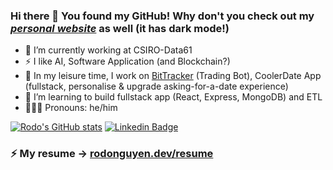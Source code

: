 ### Hi there 👋 You found my GitHub! Why don't you check out my *[personal website](https://rodonguyen.dev/)* as well (it has dark mode!)

- 💼 I’m currently working at CSIRO-Data61
- ⚡ I like AI, Software Application (and Blockchain?)
- 🔭 In my leisure time, I work on [BitTracker](https://github.com/rodonguyen/BitTracker) (Trading Bot), CoolerDate App (fullstack, personalise & upgrade asking-for-a-date experience)
- 🌱 I’m learning to build fullstack app (React, Express, MongoDB) and ETL
- 🧍🏽‍♂️ Pronouns: he/him  

[![Rodo's GitHub stats](https://github-readme-stats.vercel.app/api?username=rodonguyen&count_private=true&show_icons=true&theme=algolia)](https://www.linkedin.com/in/rodonguyen/) 
[![Linkedin Badge](https://img.shields.io/badge/rodonguyen-vn?style=for-the-badge&logo=linkedin&logoColor=white&link=https://www.linkedin.com/in/rodonguyen/)](https://www.linkedin.com/in/rodonguyen/)


### ⚡ My resume -> [rodonguyen.dev/resume](https://rodonguyen.dev/resume)

